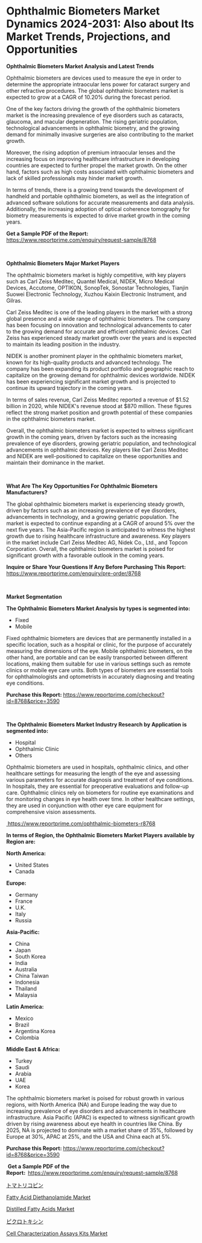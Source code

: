 <p><h1>Ophthalmic Biometers Market Dynamics 2024-2031: Also about Its Market Trends, Projections, and Opportunities</h1></p><p><strong>Ophthalmic Biometers Market Analysis and Latest Trends</strong></p>
<p><p>Ophthalmic biometers are devices used to measure the eye in order to determine the appropriate intraocular lens power for cataract surgery and other refractive procedures. The global ophthalmic biometers market is expected to grow at a CAGR of 10.20% during the forecast period. </p><p>One of the key factors driving the growth of the ophthalmic biometers market is the increasing prevalence of eye disorders such as cataracts, glaucoma, and macular degeneration. The rising geriatric population, technological advancements in ophthalmic biometry, and the growing demand for minimally invasive surgeries are also contributing to the market growth.</p><p>Moreover, the rising adoption of premium intraocular lenses and the increasing focus on improving healthcare infrastructure in developing countries are expected to further propel the market growth. On the other hand, factors such as high costs associated with ophthalmic biometers and lack of skilled professionals may hinder market growth.</p><p>In terms of trends, there is a growing trend towards the development of handheld and portable ophthalmic biometers, as well as the integration of advanced software solutions for accurate measurements and data analysis. Additionally, the increasing adoption of optical coherence tomography for biometry measurements is expected to drive market growth in the coming years.</p></p>
<p><strong>Get a Sample PDF of the Report:&nbsp;</strong> <a href="https://www.reportprime.com/enquiry/request-sample/8768">https://www.reportprime.com/enquiry/request-sample/8768</a></p>
<p>&nbsp;</p>
<p><strong>Ophthalmic Biometers Major Market Players</strong></p>
<p><p>The ophthalmic biometers market is highly competitive, with key players such as Carl Zeiss Meditec, Quantel Medical, NIDEK, Micro Medical Devices, Accutome, OPTIKON, SonopTek, Sonostar Technologies, Tianjin Suowei Electronic Technology, Xuzhou Kaixin Electronic Instrument, and Gilras. </p><p>Carl Zeiss Meditec is one of the leading players in the market with a strong global presence and a wide range of ophthalmic biometers. The company has been focusing on innovation and technological advancements to cater to the growing demand for accurate and efficient ophthalmic devices. Carl Zeiss has experienced steady market growth over the years and is expected to maintain its leading position in the industry.</p><p>NIDEK is another prominent player in the ophthalmic biometers market, known for its high-quality products and advanced technology. The company has been expanding its product portfolio and geographic reach to capitalize on the growing demand for ophthalmic devices worldwide. NIDEK has been experiencing significant market growth and is projected to continue its upward trajectory in the coming years.</p><p>In terms of sales revenue, Carl Zeiss Meditec reported a revenue of $1.52 billion in 2020, while NIDEK's revenue stood at $870 million. These figures reflect the strong market position and growth potential of these companies in the ophthalmic biometers market.</p><p>Overall, the ophthalmic biometers market is expected to witness significant growth in the coming years, driven by factors such as the increasing prevalence of eye disorders, growing geriatric population, and technological advancements in ophthalmic devices. Key players like Carl Zeiss Meditec and NIDEK are well-positioned to capitalize on these opportunities and maintain their dominance in the market.</p></p>
<p>&nbsp;</p>
<p><strong>What Are The Key Opportunities For Ophthalmic Biometers Manufacturers?</strong></p>
<p><p>The global ophthalmic biometers market is experiencing steady growth, driven by factors such as an increasing prevalence of eye disorders, advancements in technology, and a growing geriatric population. The market is expected to continue expanding at a CAGR of around 5% over the next five years. The Asia-Pacific region is anticipated to witness the highest growth due to rising healthcare infrastructure and awareness. Key players in the market include Carl Zeiss Meditec AG, Nidek Co., Ltd., and Topcon Corporation. Overall, the ophthalmic biometers market is poised for significant growth with a favorable outlook in the coming years.</p></p>
<p><strong>Inquire or Share Your Questions If Any Before Purchasing This Report:</strong> <a href="https://www.reportprime.com/enquiry/pre-order/8768">https://www.reportprime.com/enquiry/pre-order/8768</a></p>
<p>&nbsp;</p>
<p><strong>Market Segmentation</strong></p>
<p><strong>The Ophthalmic Biometers Market Analysis by types is segmented into:</strong></p>
<p><ul><li>Fixed</li><li>Mobile</li></ul></p>
<p><p>Fixed ophthalmic biometers are devices that are permanently installed in a specific location, such as a hospital or clinic, for the purpose of accurately measuring the dimensions of the eye. Mobile ophthalmic biometers, on the other hand, are portable and can be easily transported between different locations, making them suitable for use in various settings such as remote clinics or mobile eye care units. Both types of biometers are essential tools for ophthalmologists and optometrists in accurately diagnosing and treating eye conditions.</p></p>
<p><strong>Purchase this Report:&nbsp;</strong><a href="https://www.reportprime.com/checkout?id=8768&price=3590">https://www.reportprime.com/checkout?id=8768&price=3590</a></p>
<p>&nbsp;</p>
<p><strong>The Ophthalmic Biometers Market Industry Research by Application is segmented into:</strong></p>
<p><ul><li>Hospital</li><li>Ophthalmic Clinic</li><li>Others</li></ul></p>
<p><p>Ophthalmic biometers are used in hospitals, ophthalmic clinics, and other healthcare settings for measuring the length of the eye and assessing various parameters for accurate diagnosis and treatment of eye conditions. In hospitals, they are essential for preoperative evaluations and follow-up care. Ophthalmic clinics rely on biometers for routine eye examinations and for monitoring changes in eye health over time. In other healthcare settings, they are used in conjunction with other eye care equipment for comprehensive vision assessments.</p></p>
<p><a href="https://www.reportprime.com/ophthalmic-biometers-r8768">&nbsp;https://www.reportprime.com/ophthalmic-biometers-r8768</a></p>
<p><strong>In terms of Region, the Ophthalmic Biometers Market Players available by Region are:</strong></p>
<p>
    <p> <strong> North America: </strong>
        <ul>
            <li>United States</li>
            <li>Canada</li>
        </ul>
        </p> 
    <p> <strong> Europe: </strong>
        <ul>
            <li>Germany</li>
            <li>France</li>
            <li>U.K.</li>
            <li>Italy</li>
            <li>Russia</li>
        </ul>
        </p> 
    <p> <strong> Asia-Pacific: </strong>
        <ul>
            <li>China</li>
            <li>Japan</li>
            <li>South Korea</li>
            <li>India</li>
            <li>Australia</li>
            <li>China Taiwan</li>
            <li>Indonesia</li>
            <li>Thailand</li>
            <li>Malaysia</li>
        </ul>
        </p> 
    <p> <strong> Latin America: </strong>
        <ul>
            <li>Mexico</li>
            <li>Brazil</li>
            <li>Argentina Korea</li>
            <li>Colombia</li>
        </ul>
        </p> 
    <p> <strong> Middle East & Africa: </strong>
        <ul>
            <li>Turkey</li>
            <li>Saudi</li>
            <li>Arabia</li>
            <li>UAE</li>
            <li>Korea</li>
        </ul>
    </p>
    </p>
<p><p>The ophthalmic biometers market is poised for robust growth in various regions, with North America (NA) and Europe leading the way due to increasing prevalence of eye disorders and advancements in healthcare infrastructure. Asia Pacific (APAC) is expected to witness significant growth driven by rising awareness about eye health in countries like China. By 2025, NA is projected to dominate with a market share of 35%, followed by Europe at 30%, APAC at 25%, and the USA and China each at 5%.</p></p>
<p><strong>Purchase this Report: </strong><a href="https://www.reportprime.com/checkout?id=8768&price=3590">https://www.reportprime.com/checkout?id=8768&price=3590</a></p>
<p>&nbsp;<strong>Get a Sample PDF of the Report:&nbsp;&nbsp;</strong><a href="https://www.reportprime.com/enquiry/request-sample/8768">https://www.reportprime.com/enquiry/request-sample/8768</a></p>
<p><strong></strong></p>
<p><p><a href="https://github.com/moulafa/Market-Research-Report-List-1/blob/main/779389123133.md">トマトリコピン</a></p><p><a href="https://issuu.com/reportprime-2/docs/fatty-acid-diethanolamide-market-size-2030.pptx">Fatty Acid Diethanolamide Market</a></p><p><a href="https://issuu.com/reportprime-2/docs/distilled-fatty-acids-market-size-2030.pptx">Distilled Fatty Acids Market</a></p><p><a href="https://github.com/nxboeu02965442/Market-Research-Report-List-1/blob/main/425388923132.md">ピクロトキシン</a></p><p><a href="https://github.com/juniordelafrance/Market-Research-Report-List-2/blob/main/cell-characterization-assays-kits-market.md">Cell Characterization Assays Kits Market</a></p></p>